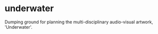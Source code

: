 # underwater
Dumping ground for planning the multi-disciplinary audio-visual artwork, 'Underwater'.
